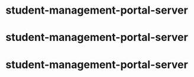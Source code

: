 # student-management-portal-server
# student-management-portal-server
# student-management-portal-server
